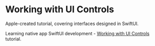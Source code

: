 # Working with UI Controls
Apple-created tutorial, covering interfaces designed in SwiftUI.

Learning native app SwiftUI development - [Working with UI Controls](https://developer.apple.com/tutorials/swiftui/working-with-ui-controls) tutorial.